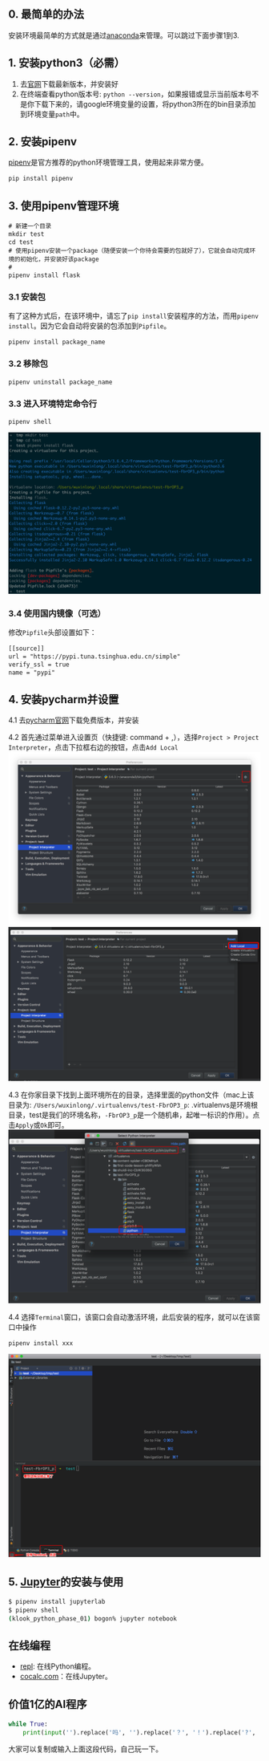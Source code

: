 ## 0. 最简单的办法
安装环境最简单的方式就是通过[anaconda](https://www.anaconda.com/distribution/#download-section)来管理。可以跳过下面步骤1到3.


## 1. 安装python3（必需）
1. 去[官网](https://www.python.org/)下载最新版本，并安装好
2. 在终端查看python版本号: `python --version`，如果报错或显示当前版本号不是你下载下来的，请google环境变量的设置，将python3所在的bin目录添加到环境变量`path`中。

## 2. 安装pipenv
[pipenv](https://docs.pipenv.org/)是官方推荐的python环境管理工具，使用起来非常方便。
```bash
pip install pipenv
```

## 3. 使用pipenv管理环境
```
# 新建一个目录
mkdir test
cd test
# 使用pipenv安装一个package（随便安装一个你待会需要的包就好了），它就会自动完成环境的初始化，并安装好该package
#
pipenv install flask
```

### 3.1 安装包
有了这种方式后，在该环境中，请忘了`pip install`安装程序的方法，而用`pipenv install`。因为它会自动将安装的包添加到`Pipfile`。
```
pipenv install package_name
```

### 3.2 移除包
```
pipenv uninstall package_name
```

### 3.3 进入环境特定命令行
```
pipenv shell
```
![](../images/pipenv_usage.png)

### 3.4 使用国内镜像（可选）
修改`Pipfile`头部设置如下：

```
[[source]]
url = "https://pypi.tuna.tsinghua.edu.cn/simple"
verify_ssl = true
name = "pypi"
```


## 4. 安装pycharm并设置
4.1 去[pycharm官网](https://www.jetbrains.com/pycharm/)下载免费版本，并安装

4.2 首先通过菜单进入设置页（快捷键: command + ,），选择`Project > Project Interpreter`，点击下拉框右边的按钮，点击`Add Local`
![](../images/pycharm_env_setting_1.png)
![](../images/pycharm_env_setting_2.png)

4.3 在你家目录下找到上面环境所在的目录，选择里面的python文件（mac上该目录为: `/Users/wuxinlong/.virtualenvs/test-FbrOP3_p`: .virtualenvs是环境根目录，test是我们的环境名称，`-FbrOP3_p`是一个随机串，起唯一标识的作用）。点击`Apply`或`Ok`即可。
![](../images/pycharm_env_setting_3.png)

4.4 选择`Terminal`窗口，该窗口会自动激活环境，此后安装的程序，就可以在该窗口中操作
```
pipenv install xxx
```
![](../images/pycharm_env_setting_4.png)


## 5. [Jupyter](https://jupyter.org/)的安装与使用
```bash
$ pipenv install jupyterlab
$ pipenv shell
(klook_python_phase_01) bogon% jupyter notebook
```


## 在线编程
* [repl](https://repl.it/languages/python3): 在线Python编程。
* [cocalc.com](https://cocalc.com/projects?session=default)：在线Jupyter。


## 价值1亿的AI程序
```python
while True:
    print(input('').replace('吗', '').replace('？', '！').replace('?', '!'))
```
大家可以复制或输入上面这段代码，自己玩一下。

